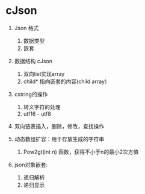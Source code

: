 # cJson

1. Json 格式

   1. 数据类型
   2. 嵌套

2. 数据结构 cJson 

   1. 双向list实现array
   2. child* 指向嵌套的内容(child array）

3. cstring的操作

   1. 转义字符的处理
   2. utf16 - utf8

4. 双向链表插入，删除，修改，查找操作

5. 动态数组扩容：用于存放生成的字符串

   1. Pow2gt(int n) 函数，获得不小于n的最小2次方值

6. json对象嵌套:

   1. 递归解析
   2. 递归显示

   

